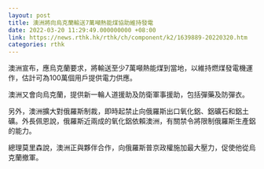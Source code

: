 ```yaml
---
layout: post
title: 澳洲將向烏克蘭輸送7萬噸熱能煤協助維持發電
date: 2022-03-20 11:29:49.000000000 +08:00
link: https://news.rthk.hk/rthk/ch/component/k2/1639889-20220320.htm
categories: rthk
---
```


澳洲宣布，應烏克蘭要求，將輸送至少7萬噸熱能煤到當地，以維持燃煤發電機運作，估計可為100萬個用戶提供電力供應。

澳洲又會向烏克蘭，提供新一輪人道援助及防衛軍事援助，包括彈藥及防彈衣。

另外，澳洲擴大對俄羅斯制裁，即時起禁止向俄羅斯出口氧化鋁、鋁礦石和鋁土礦。外長佩恩說，俄羅斯近兩成的氧化鋁依賴澳洲，有關禁令將限制俄羅斯生產鋁的能力。

總理莫里森說，澳洲正與夥伴合作，向俄羅斯普京政權施加最大壓力，促使他從烏克蘭撤軍。

